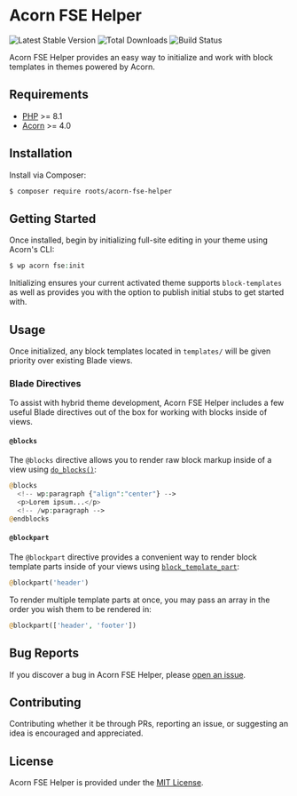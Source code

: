 # Acorn FSE Helper

![Latest Stable Version](https://img.shields.io/packagist/v/roots/acorn-fse-helper.svg?style=flat-square)
![Total Downloads](https://img.shields.io/packagist/dt/roots/acorn-fse-helper.svg?style=flat-square)
![Build Status](https://img.shields.io/github/actions/workflow/status/roots/acorn-fse-helper/main.yml?branch=main&style=flat-square)

Acorn FSE Helper provides an easy way to initialize and work with block templates in themes powered by Acorn.

## Requirements

- [PHP](https://secure.php.net/manual/en/install.php) >= 8.1
- [Acorn](https://github.com/roots/acorn) >= 4.0

## Installation

Install via Composer:

```sh
$ composer require roots/acorn-fse-helper
```

## Getting Started

Once installed, begin by initializing full-site editing in your theme using Acorn's CLI:

```php
$ wp acorn fse:init
```

Initializing ensures your current activated theme supports `block-templates` as well as provides you with the option to publish initial stubs to get started with.

## Usage

Once initialized, any block templates located in `templates/` will be given priority over existing Blade views.

### Blade Directives

To assist with hybrid theme development, Acorn FSE Helper includes a few useful Blade directives out of the box for working with blocks inside of views.

#### `@blocks`

The `@blocks` directive allows you to render raw block markup inside of a view using [`do_blocks()`](https://developer.wordpress.org/reference/functions/do_blocks/):

```php
@blocks
  <!-- wp:paragraph {"align":"center"} -->
  <p>Lorem ipsum...</p>
  <!-- /wp:paragraph -->
@endblocks
```

#### `@blockpart`

The `@blockpart` directive provides a convenient way to render block template parts inside of your views using [`block_template_part`](https://developer.wordpress.org/reference/functions/block_template_part/):

```php
@blockpart('header')
```

To render multiple template parts at once, you may pass an array in the order you wish them to be rendered in:

```php
@blockpart(['header', 'footer'])
```

## Bug Reports

If you discover a bug in Acorn FSE Helper, please [open an issue](https://github.com/roots/acorn-fse-helper/issues).

## Contributing

Contributing whether it be through PRs, reporting an issue, or suggesting an idea is encouraged and appreciated.

## License

Acorn FSE Helper is provided under the [MIT License](LICENSE.md).
